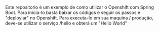 Este repositorio é um exemplo de como utilizar o Openshift com Spring Boot. Para inicia-lo basta baixar os códigos e seguir os passos e "deployiar" no Openshift. Para executa-lo em sua maquina / produção, deve-se utilizar o serviço /hello e obterá um "Hello World"